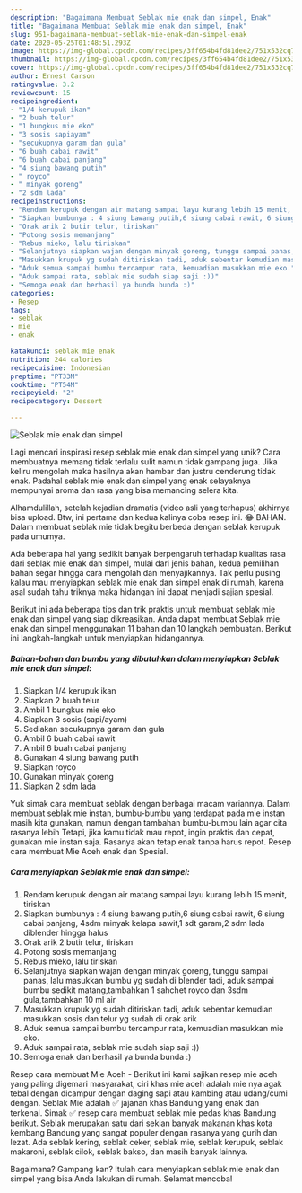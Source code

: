 ```yaml
---
description: "Bagaimana Membuat Seblak mie enak dan simpel, Enak"
title: "Bagaimana Membuat Seblak mie enak dan simpel, Enak"
slug: 951-bagaimana-membuat-seblak-mie-enak-dan-simpel-enak
date: 2020-05-25T01:48:51.293Z
image: https://img-global.cpcdn.com/recipes/3ff654b4fd81dee2/751x532cq70/seblak-mie-enak-dan-simpel-foto-resep-utama.jpg
thumbnail: https://img-global.cpcdn.com/recipes/3ff654b4fd81dee2/751x532cq70/seblak-mie-enak-dan-simpel-foto-resep-utama.jpg
cover: https://img-global.cpcdn.com/recipes/3ff654b4fd81dee2/751x532cq70/seblak-mie-enak-dan-simpel-foto-resep-utama.jpg
author: Ernest Carson
ratingvalue: 3.2
reviewcount: 15
recipeingredient:
- "1/4 kerupuk ikan"
- "2 buah telur"
- "1 bungkus mie eko"
- "3 sosis sapiayam"
- "secukupnya garam dan gula"
- "6 buah cabai rawit"
- "6 buah cabai panjang"
- "4 siung bawang putih"
- " royco"
- " minyak goreng"
- "2 sdm lada"
recipeinstructions:
- "Rendam kerupuk dengan air matang sampai layu kurang lebih 15 menit, tiriskan"
- "Siapkan bumbunya : 4 siung bawang putih,6 siung cabai rawit, 6 siung cabai panjang, 4sdm minyak kelapa sawit,1 sdt garam,2 sdm lada diblender hingga halus"
- "Orak arik 2 butir telur, tiriskan"
- "Potong sosis memanjang"
- "Rebus mieko, lalu tiriskan"
- "Selanjutnya siapkan wajan dengan minyak goreng, tunggu sampai panas, lalu masukkan bumbu yg sudah di blender tadi, aduk sampai bumbu sedikit matang,tambahkan 1 sahchet royco dan 3sdm gula,tambahkan 10 ml air"
- "Masukkan krupuk yg sudah ditiriskan tadi, aduk sebentar kemudian masukkan sosis dan telur yg sudah di orak arik"
- "Aduk semua sampai bumbu tercampur rata, kemuadian masukkan mie eko."
- "Aduk sampai rata, seblak mie sudah siap saji :))"
- "Semoga enak dan berhasil ya bunda bunda :)"
categories:
- Resep
tags:
- seblak
- mie
- enak

katakunci: seblak mie enak 
nutrition: 244 calories
recipecuisine: Indonesian
preptime: "PT33M"
cooktime: "PT54M"
recipeyield: "2"
recipecategory: Dessert

---
```



![Seblak mie enak dan simpel](https://img-global.cpcdn.com/recipes/3ff654b4fd81dee2/751x532cq70/seblak-mie-enak-dan-simpel-foto-resep-utama.jpg)

Lagi mencari inspirasi resep seblak mie enak dan simpel yang unik? Cara membuatnya memang tidak terlalu sulit namun tidak gampang juga. Jika keliru mengolah maka hasilnya akan hambar dan justru cenderung tidak enak. Padahal seblak mie enak dan simpel yang enak selayaknya mempunyai aroma dan rasa yang bisa memancing selera kita.

Alhamdulillah, setelah kejadian dramatis (video asli yang terhapus) akhirnya bisa upload. Btw, ini pertama dan kedua kalinya coba resep ini. 😂 BAHAN. Dalam membuat seblak mie tidak begitu berbeda dengan seblak kerupuk pada umumya.

Ada beberapa hal yang sedikit banyak berpengaruh terhadap kualitas rasa dari seblak mie enak dan simpel, mulai dari jenis bahan, kedua pemilihan bahan segar hingga cara mengolah dan menyajikannya. Tak perlu pusing kalau mau menyiapkan seblak mie enak dan simpel enak di rumah, karena asal sudah tahu triknya maka hidangan ini dapat menjadi sajian spesial.


Berikut ini ada beberapa tips dan trik praktis untuk membuat seblak mie enak dan simpel yang siap dikreasikan. Anda dapat membuat Seblak mie enak dan simpel menggunakan 11 bahan dan 10 langkah pembuatan. Berikut ini langkah-langkah untuk menyiapkan hidangannya.

<!--inarticleads1-->

##### Bahan-bahan dan bumbu yang dibutuhkan dalam menyiapkan Seblak mie enak dan simpel:

1. Siapkan 1/4 kerupuk ikan
1. Siapkan 2 buah telur
1. Ambil 1 bungkus mie eko
1. Siapkan 3 sosis (sapi/ayam)
1. Sediakan secukupnya garam dan gula
1. Ambil 6 buah cabai rawit
1. Ambil 6 buah cabai panjang
1. Gunakan 4 siung bawang putih
1. Siapkan  royco
1. Gunakan  minyak goreng
1. Siapkan 2 sdm lada


Yuk simak cara membuat seblak dengan berbagai macam variannya. Dalam membuat seblak mie instan, bumbu-bumbu yang terdapat pada mie instan masih kita gunakan, namun dengan tambahan bumbu-bumbu lain agar cita rasanya lebih Tetapi, jika kamu tidak mau repot, ingin praktis dan cepat, gunakan mie instan saja. Rasanya akan tetap enak tanpa harus repot. Resep cara membuat Mie Aceh enak dan Spesial. 

<!--inarticleads2-->

##### Cara menyiapkan Seblak mie enak dan simpel:

1. Rendam kerupuk dengan air matang sampai layu kurang lebih 15 menit, tiriskan
1. Siapkan bumbunya : 4 siung bawang putih,6 siung cabai rawit, 6 siung cabai panjang, 4sdm minyak kelapa sawit,1 sdt garam,2 sdm lada diblender hingga halus
1. Orak arik 2 butir telur, tiriskan
1. Potong sosis memanjang
1. Rebus mieko, lalu tiriskan
1. Selanjutnya siapkan wajan dengan minyak goreng, tunggu sampai panas, lalu masukkan bumbu yg sudah di blender tadi, aduk sampai bumbu sedikit matang,tambahkan 1 sahchet royco dan 3sdm gula,tambahkan 10 ml air
1. Masukkan krupuk yg sudah ditiriskan tadi, aduk sebentar kemudian masukkan sosis dan telur yg sudah di orak arik
1. Aduk semua sampai bumbu tercampur rata, kemuadian masukkan mie eko.
1. Aduk sampai rata, seblak mie sudah siap saji :))
1. Semoga enak dan berhasil ya bunda bunda :)


Resep cara membuat Mie Aceh - Berikut ini kami sajikan resep mie aceh yang paling digemari masyarakat, ciri khas mie aceh adalah mie nya agak tebal dengan dicampur dengan daging sapi atau kambing atau udang/cumi dengan. Seblak Mie adalah ✅ jajanan khas Bandung yang enak dan terkenal. Simak ✅ resep cara membuat seblak mie pedas khas Bandung berikut. Seblak merupakan satu dari sekian banyak makanan khas kota kembang Bandung yang sangat populer dengan rasanya yang gurih dan lezat. Ada seblak kering, seblak ceker, seblak mie, seblak kerupuk, seblak makaroni, seblak cilok, seblak bakso, dan masih banyak lainnya. 

Bagaimana? Gampang kan? Itulah cara menyiapkan seblak mie enak dan simpel yang bisa Anda lakukan di rumah. Selamat mencoba!
